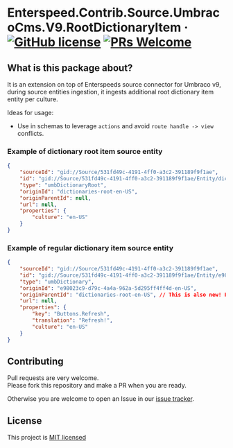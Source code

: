# Enterspeed.Contrib.Source.UmbracoCms.V9.RootDictionaryItem &middot; [![GitHub license](https://img.shields.io/badge/license-MIT-blue.svg)](./LICENSE) [![PRs Welcome](https://img.shields.io/badge/PRs-welcome-brightgreen.svg)](https://github.com/elglogins/Enterspeed.Contrib.Source.UmbracoCms.V9.RootDictionaryItem/pulls)

## What is this package about?

It is an extension on top of Enterspeeds source connector for Umbraco v9, during source entities ingestion, it ingests additional root dictionary item entity per culture. 

Ideas for usage:
- Use in schemas to leverage `actions` and avoid `route handle -> view` conflicts.

### Example of dictionary root item source entity
```json
{
	"sourceId": "gid://Source/531fd49c-4191-4ff0-a3c2-391189f9f1ae",
	"id": "gid://Source/531fd49c-4191-4ff0-a3c2-391189f9f1ae/Entity/dictionaries-root-en-US",
	"type": "umbDictionaryRoot",
	"originId": "dictionaries-root-en-US",
	"originParentId": null,
	"url": null,
	"properties": {
		"culture": "en-US"
	}
}
```

### Example of regular dictionary item source entity
```json
{
	"sourceId": "gid://Source/531fd49c-4191-4ff0-a3c2-391189f9f1ae",
	"id": "gid://Source/531fd49c-4191-4ff0-a3c2-391189f9f1ae/Entity/e98023c9-d79c-4a4a-962a-5d295ff4ff4d-en-US",
	"type": "umbDictionary",
	"originId": "e98023c9-d79c-4a4a-962a-5d295ff4ff4d-en-US",
	"originParentId": "dictionaries-root-en-US", // This is also new! Previously = null
	"url": null,
	"properties": {
		"key": "Buttons.Refresh",
		"translation": "Refresh!",
		"culture": "en-US"
	}
}
```

## Contributing

Pull requests are very welcome.  
Please fork this repository and make a PR when you are ready.

Otherwise you are welcome to open an Issue in our [issue tracker](https://github.com/elglogins/Enterspeed.Contrib.Source.UmbracoCms.V9.RootDictionaryItem/issues).

## License

This project is [MIT licensed](./LICENSE)

